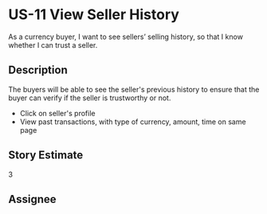# US-11 View Seller History

As a currency buyer, I want to see sellers’ selling history, so that I know whether I can trust a seller.

## Description

The buyers will be able to see the seller's previous history to ensure that the buyer can verify if the seller is trustworthy or not.

* Click on seller's profile
* View past transactions, with type of currency, amount, time on same page

## Story Estimate

3

## Assignee